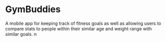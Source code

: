 # GymBuddies
A mobile app for keeping track of fitness goals as well as allowing users to compare stats to 
people within their similar age and weight range with similar goals.
n